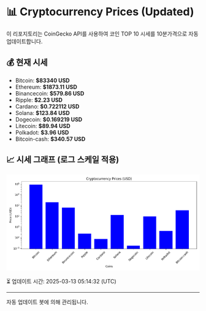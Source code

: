 
# 📊 Cryptocurrency Prices (Updated)

이 리포지토리는 CoinGecko API를 사용하여 코인 TOP 10 시세를 10분가격으로 자동 업데이트합니다.

## 💰 현재 시세
- Bitcoin: **$83340 USD**
- Ethereum: **$1873.11 USD**
- Binancecoin: **$579.86 USD**
- Ripple: **$2.23 USD**
- Cardano: **$0.722112 USD**
- Solana: **$123.84 USD**
- Dogecoin: **$0.169219 USD**
- Litecoin: **$89.94 USD**
- Polkadot: **$3.96 USD**
- Bitcoin-cash: **$340.57 USD**

## 📈 시세 그래프 (로그 스케일 적용)
![Crypto Prices](crypto_prices.png)

⏳ 업데이트 시간: 2025-03-13 05:14:32 (UTC)

---
자동 업데이트 봇에 의해 관리됩니다.
